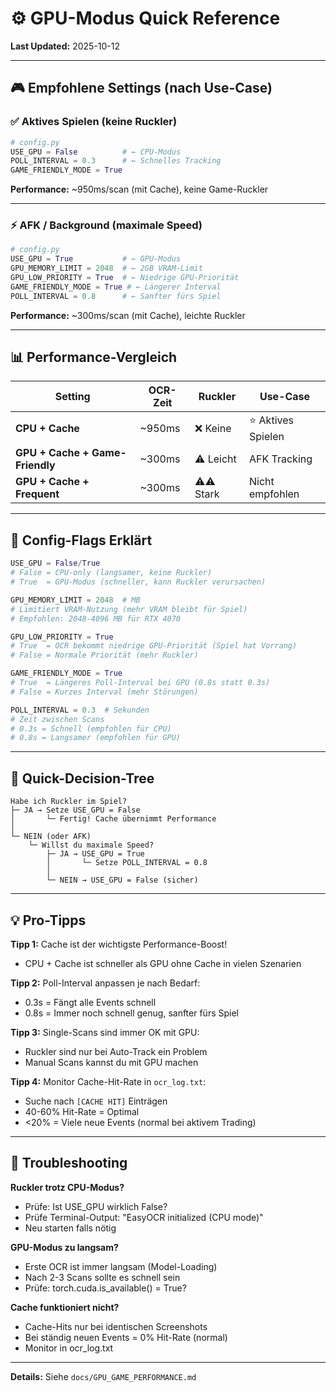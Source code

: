 # ⚙️ GPU-Modus Quick Reference
**Last Updated:** 2025-10-12

---

## 🎮 Empfohlene Settings (nach Use-Case)

### ✅ Aktives Spielen (keine Ruckler)
```python
# config.py
USE_GPU = False          # ← CPU-Modus
POLL_INTERVAL = 0.3      # ← Schnelles Tracking
GAME_FRIENDLY_MODE = True
```
**Performance:** ~950ms/scan (mit Cache), keine Game-Ruckler

---

### ⚡ AFK / Background (maximale Speed)
```python
# config.py
USE_GPU = True           # ← GPU-Modus
GPU_MEMORY_LIMIT = 2048  # ← 2GB VRAM-Limit
GPU_LOW_PRIORITY = True  # ← Niedrige GPU-Priorität
GAME_FRIENDLY_MODE = True # ← Längerer Interval
POLL_INTERVAL = 0.8      # ← Sanfter fürs Spiel
```
**Performance:** ~300ms/scan (mit Cache), leichte Ruckler

---

## 📊 Performance-Vergleich

| Setting | OCR-Zeit | Ruckler | Use-Case |
|---------|----------|---------|----------|
| **CPU + Cache** | ~950ms | ❌ Keine | ⭐ Aktives Spielen |
| **GPU + Cache + Game-Friendly** | ~300ms | ⚠️ Leicht | AFK Tracking |
| **GPU + Cache + Frequent** | ~300ms | ⚠️⚠️ Stark | Nicht empfohlen |

---

## 🔧 Config-Flags Erklärt

```python
USE_GPU = False/True
# False = CPU-only (langsamer, keine Ruckler)
# True  = GPU-Modus (schneller, kann Ruckler verursachen)

GPU_MEMORY_LIMIT = 2048  # MB
# Limitiert VRAM-Nutzung (mehr VRAM bleibt für Spiel)
# Empfohlen: 2048-4096 MB für RTX 4070

GPU_LOW_PRIORITY = True
# True  = OCR bekommt niedrige GPU-Priorität (Spiel hat Vorrang)
# False = Normale Priorität (mehr Ruckler)

GAME_FRIENDLY_MODE = True
# True  = Längeres Poll-Interval bei GPU (0.8s statt 0.3s)
# False = Kurzes Interval (mehr Störungen)

POLL_INTERVAL = 0.3  # Sekunden
# Zeit zwischen Scans
# 0.3s = Schnell (empfohlen für CPU)
# 0.8s = Langsamer (empfohlen für GPU)
```

---

## 🎯 Quick-Decision-Tree

```
Habe ich Ruckler im Spiel?
├─ JA → Setze USE_GPU = False
│       └─ Fertig! Cache übernimmt Performance
│
└─ NEIN (oder AFK)
    └─ Willst du maximale Speed?
        ├─ JA → USE_GPU = True
        │       └─ Setze POLL_INTERVAL = 0.8
        │
        └─ NEIN → USE_GPU = False (sicher)
```

---

## 💡 Pro-Tipps

**Tipp 1:** Cache ist der wichtigste Performance-Boost! 
- CPU + Cache ist schneller als GPU ohne Cache in vielen Szenarien

**Tipp 2:** Poll-Interval anpassen je nach Bedarf:
- 0.3s = Fängt alle Events schnell
- 0.8s = Immer noch schnell genug, sanfter fürs Spiel

**Tipp 3:** Single-Scans sind immer OK mit GPU:
- Ruckler sind nur bei Auto-Track ein Problem
- Manual Scans kannst du mit GPU machen

**Tipp 4:** Monitor Cache-Hit-Rate in `ocr_log.txt`:
- Suche nach `[CACHE HIT]` Einträgen
- 40-60% Hit-Rate = Optimal
- <20% = Viele neue Events (normal bei aktivem Trading)

---

## 🚨 Troubleshooting

**Ruckler trotz CPU-Modus?**
- Prüfe: Ist USE_GPU wirklich False?
- Prüfe Terminal-Output: "EasyOCR initialized (CPU mode)"
- Neu starten falls nötig

**GPU-Modus zu langsam?**
- Erste OCR ist immer langsam (Model-Loading)
- Nach 2-3 Scans sollte es schnell sein
- Prüfe: torch.cuda.is_available() = True?

**Cache funktioniert nicht?**
- Cache-Hits nur bei identischen Screenshots
- Bei ständig neuen Events = 0% Hit-Rate (normal)
- Monitor in ocr_log.txt

---

**Details:** Siehe `docs/GPU_GAME_PERFORMANCE.md`
